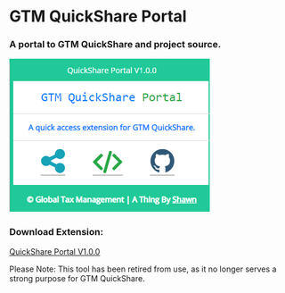 # GTM QuickShare Portal
### A portal to GTM QuickShare and project source.

![preview](./gtm-quickshare-portal/portal-mini.png)

### Download Extension:
<a href="https://github.com/IAmShawn98/gtm-quickshare-portal/archive/master.zip">QuickShare Portal V1.0.0</a>

Please Note: This tool has been retired from use, as it no longer serves a strong purpose for GTM QuickShare.
